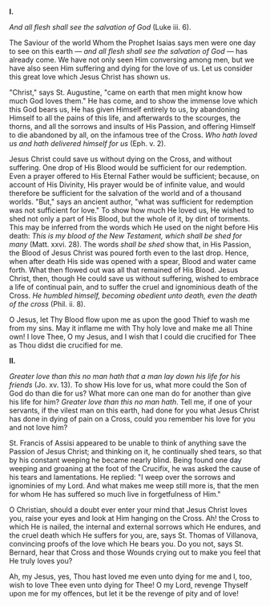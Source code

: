
**I\.**

*And all flesh shall see the salvation of God* (Luke iii. 6).

The Saviour of the world Whom the Prophet Isaias says men were one day to see on this earth — *and all flesh shall see the salvation of God* — has already come. We have not only seen Him conversing among men, but we have also seen Him suffering and dying for the love of us. Let us consider this great love which Jesus Christ has shown us.

\"Christ,\" says St. Augustine, \"came on earth that men might know how much God loves them.\" He has come, and to show the immense love which this God bears us, He has given Himself entirely to us, by abandoning Himself to all the pains of this life, and afterwards to the scourges, the thorns, and all the sorrows and insults of His Passion, and offering Himself to die abandoned by all, on the infamous tree of the Cross. *Who hath loved us and hath delivered himself for us* (Eph. v. 2).

Jesus Christ could save us without dying on the Cross, and without suffering. One drop of His Blood would be sufficient for our redemption. Even a prayer offered to His Eternal Father would be sufficient; because, on account of His Divinity, His prayer would be of infinite value, and would therefore be sufficient for the salvation of the world and of a thousand worlds. \"But,\" says an ancient author, \"what was sufficient for redemption was not sufficient for love.\" To show how much He loved us, He wished to shed not only a part of His Blood, but the whole of it, by dint of torments. This may be inferred from the words which He used on the night before His death: *This is my blood of the New Testament, which shall be shed for many* (Matt. xxvi. 28). The words *shall be shed* show that, in His Passion, the Blood of Jesus Christ was poured forth even to the last drop. Hence, when after death His side was opened with a spear, Blood and water came forth. What then flowed out was all that remained of His Blood. Jesus Christ, then, though He could save us without suffering, wished to embrace a life of continual pain, and to suffer the cruel and ignominious death of the Cross. *He humbled himself, becoming obedient unto death, even the death of the cross* (Phil. ii. 8).

O Jesus, let Thy Blood flow upon me as upon the good Thief to wash me from my sins. May it inflame me with Thy holy love and make me all Thine own! I love Thee, O my Jesus, and I wish that I could die crucified for Thee as Thou didst die crucified for me.

**II\.**

*Greater love than this no man hath that a man lay down his life for his friends* (Jo. xv. 13). To show His love for us, what more could the Son of God do than die for us? What more can one man do for another than give his life for him? *Greater love than this no man hath*. Tell me, if one of your servants, if the vilest man on this earth, had done for you what Jesus Christ has done in dying of pain on a Cross, could you remember his love for you and not love him?

St. Francis of Assisi appeared to be unable to think of anything save the Passion of Jesus Christ; and thinking on it, he continually shed tears, so that by his constant weeping he became nearly blind. Being found one day weeping and groaning at the foot of the Crucifix, he was asked the cause of his tears and lamentations. He replied: \"I weep over the sorrows and ignominies of my Lord. And what makes me weep still more is, that the men for whom He has suffered so much live in forgetfulness of Him.\"

O Christian, should a doubt ever enter your mind that Jesus Christ loves you, raise your eyes and look at Him hanging on the Cross. Ah! the Cross to which He is nailed, the internal and external sorrows which He endures, and the cruel death which He suffers for you, are, says St. Thomas of Villanova, convincing proofs of the love which He bears you. Do you not, says St. Bernard, hear that Cross and those Wounds crying out to make you feel that He truly loves you?

Ah, my Jesus, yes, Thou hast loved me even unto dying for me and I, too, wish to love Thee even unto dying for Thee! O my Lord, revenge Thyself upon me for my offences, but let it be the revenge of pity and of love!

